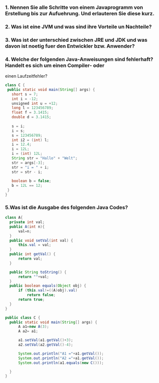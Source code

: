 ### 1. Nennen Sie alle Schritte von einem Javaprogramm von Erstellung bis zur Aufuehrung. Und erlauteren Sie diese kurz.
### 2. Was ist eine JVM und was sind ihre Vorteile un Nachteile?
### 3. Was ist der  unterschied zwischen JRE und JDK und was davon ist noetig fuer den Entwickler bzw. Anwender?
### 4. Welche der folgenden Java‐Anweisungen sind fehlerhaft? Handelt es sich um einen Compiler‐ oder 
einen Laufzeitfehler? 

```java
class C {
 public static void main(String[] args) {
   short s = 7;
   int i = -12;
   unsigned int u = +12;
   long l = 123456789;
   float f = 3.1415;
   double d = 3.1415;
  
   s = i;
   i = s;
   s = 123456789;
   int i2 = (int) l;
   i = 12.4;
   i = 12L;
   i = (int) 12L;
   String str = "Hallo" + "Welt";
   str = args[-3];
   str = "i = " + i;
   str = str - i;
  
   boolean b = false;
   b = 12L == 12;
 }
}
```
### 5.Was ist die Ausgabe des folgenden Java Codes?
  ```java
  class A{
    private int val;
    public A(int n){
        val=n;
    }
    public void setVal(int val) {
        this.val = val;
    }
    public int getVal() {
        return val;
    }

    public String toString() {
        return ""+val;
    }
    public boolean equals(Object obj) {
        if (this.val!=((A)obj).val)
            return false;
        return true;
    }
}

public class C {
    public static void main(String[] args) {
        A a1=new A(3);
        A a2= a1;

        a1.setVal(a1.getVal()+3);
        a2.setVal(a2.getVal()-4);

        System.out.println("A1 ="+a1.getVal());
        System.out.println("A2 ="+a1.getVal());
        System.out.println(a1.equals(new C()));

    }
}
  ```
